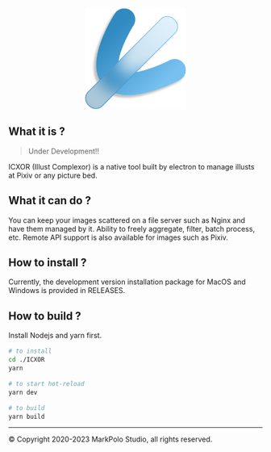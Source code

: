 <p align="center">
 <img src="./src/render/assets/img/logo.png" width="200" alt="icxor Logo" />
</p>

## What it is ?

> Under Development!!

ICXOR (Illust Complexor) is a native tool built by electron to manage illusts at Pixiv or any picture bed.

## What it can do ?

You can keep your images scattered on a file server such as Nginx and have them managed by it. Ability to freely aggregate, filter, batch process, etc. Remote API support is also available for images such as Pixiv.

## How to install ?

Currently, the development version installation package for MacOS and Windows is provided in RELEASES.

## How to build ?

Install Nodejs and yarn first.

```bash
# to install
cd ./ICXOR
yarn
```

```bash
# to start hot-reload
yarn dev
```

```bash
# to build
yarn build
```

---

© Copyright 2020-2023 MarkPolo Studio, all rights reserved.
